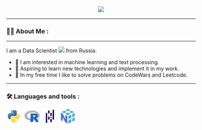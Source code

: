 <div id="header" align="center">
    <img src="https://media.giphy.com/media/uB86ZyWQsnFSGYe2sA/giphy.gif" width="200"/>
</div>

---
### :woman_technologist: About Me :
---

I am a Data Scientist <img src="https://media.giphy.com/media/OJw4CDbtu0jde/giphy.gif" width="30"/> from Russia.

- :snake: I am interested in machine learning and text processing.
- :hatching_chick: Aspiring to learn new technologies and implement it in my work.
- :dragon_face: In my free time I like to solve problems on CodeWars and Leetcode.
---

### :hammer_and_wrench: Languages and tools :
<div>
    <img src="https://github.com/devicons/devicon/blob/master/icons/python/python-original.svg" title="Python" alt="Python" width="40" height="40"/>&nbsp;
    <img src="https://github.com/devicons/devicon/blob/master/icons/r/r-original.svg" title="R" alt="R" width="40" height="40"/>&nbsp;
    <img src="https://github.com/devicons/devicon/blob/master/icons/pandas/pandas-original.svg" title="Pandas" alt="Pandas" width="40" height="40"/>&nbsp;
    <img src="https://github.com/devicons/devicon/blob/master/icons/numpy/numpy-original.svg" title="Numpy" alt="Numpy" width="40" height="40"/>&nbsp;
</div>
